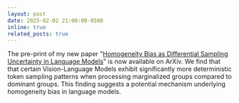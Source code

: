```yaml
---
layout: post
date: 2025-02-02 21:00:00-0500
inline: true
related_posts: true
---
```


The pre-print of my new paper "[Homogeneity Bias as Differential Sampling Uncertainty in Language Models](https://arxiv.org/abs/2501.19337)" is now available on ArXiv. We find that that certain Vision-Language Models exhibit significantly more deterministic token sampling patterns when processing marginalized groups compared to dominant groups. This finding suggests a potential mechanism underlying homogeneity bias in language models.
